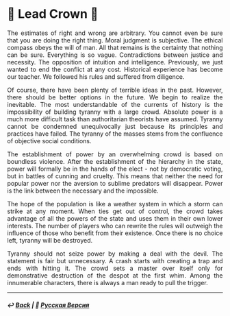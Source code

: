 # 👑 Lead Crown 👑
<p align="justify">The estimates of right and wrong are arbitrary. You cannot even be sure that you are doing the right thing. Moral judgment is subjective. The ethical compass obeys the will of man. All that remains is the certainty that nothing can be sure. Everything is so vague. Contradictions between justice and necessity. The opposition of intuition and intelligence. Previously, we just wanted to end the conflict at any cost. Historical experience has become our teacher. We followed his rules and suffered from diligence.</p>

<p align="justify">Of course, there have been plenty of terrible ideas in the past. However, there should be better options in the future. We begin to realize the inevitable. The most understandable of the currents of history is the impossibility of building tyranny with a large crowd. Absolute power is a much more difficult task than authoritarian theorists have assumed. Tyranny cannot be condemned unequivocally just because its principles and practices have failed. The tyranny of the masses stems from the confluence of objective social conditions.</p>

<p align="justify">The establishment of power by an overwhelming crowd is based on boundless violence. After the establishment of the hierarchy in the state, power will formally be in the hands of the elect - not by democratic voting, but in battles of cunning and cruelty. This means that neither the need for popular power nor the aversion to sublime predators will disappear. Power is the link between the necessary and the impossible.</p>

<p align="justify">The hope of the population is like a weather system in which a storm can strike at any moment. When ties get out of control, the crowd takes advantage of all the powers of the state and uses them in their own lower interests. The number of players who can rewrite the rules will outweigh the influence of those who benefit from their existence. Once there is no choice left, tyranny will be destroyed.</p>

<p align="justify">Tyranny should not seize power by making a deal with the devil. The statement is fair but unnecessary. A crash starts with creating a trap and ends with hitting it. The crowd sets a master over itself only for demonstrative destruction of the despot at the first whim. Among the innumerable characters, there is always a man ready to pull the trigger.</p>

***

##### ↩️ [Back](index.md) | 🌻 [Русская Версия](leadcrown-2.md)

